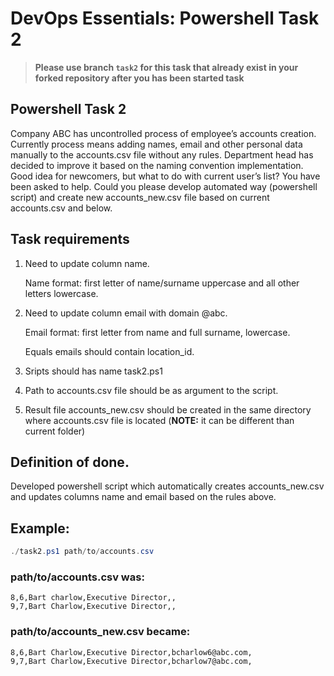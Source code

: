 # DevOps Essentials: Powershell Task 2

> **Please use branch `task2` for this task that already exist in your forked repository after you has been started task**

## Powershell Task 2

Company ABC has uncontrolled process of employee’s accounts creation. Currently process means
adding names, email and other personal data manually to the accounts.csv file without any rules.
Department head has decided to improve it based on the naming convention implementation. Good
idea for newcomers, but what to do with current user’s list? You have been asked to help. Could you please
develop automated way (powershell script) and create new accounts_new.csv file based on current
accounts.csv and below.

## Task requirements

1) Need to update column name.

    Name format: first letter of name/surname uppercase and all other letters lowercase.

2) Need to update column email with domain @abc.

    Email format: first letter from name and full surname, lowercase.

    Equals emails should contain location_id.

3) Sripts should has name task2.ps1

4) Path to accounts.csv file should be as argument to the script.

5) Result file accounts_new.csv should be created in the same directory where accounts.csv file is located (**NOTE:** it can be different than current folder)

## Definition of done.

Developed powershell script which automatically creates accounts_new.csv and updates columns name and email based on the rules above.

## Example:
```powershell
./task2.ps1 path/to/accounts.csv
```
### path/to/accounts.csv was:
```csv
8,6,Bart charlow,Executive Director,,
9,7,Bart Charlow,Executive Director,,
```
### path/to/accounts_new.csv became:
```csv
8,6,Bart Charlow,Executive Director,bcharlow6@abc.com,
9,7,Bart Charlow,Executive Director,bcharlow7@abc.com,
```
